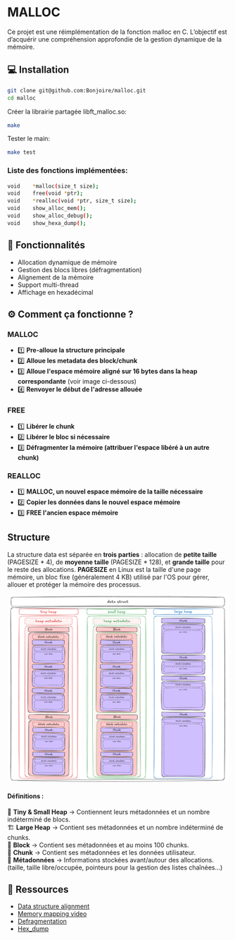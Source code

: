 # MALLOC
Ce projet est une réimplémentation de la fonction malloc en C. L’objectif est d’acquérir une compréhension approfondie de la gestion dynamique de la mémoire.

## 💻 Installation

```sh
git clone git@github.com:Bonjoire/malloc.git
cd malloc
```

Créer la librairie partagée libft_malloc.so:
```sh
make
```

Tester le main:
```sh
make test
```

### Liste des fonctions implémentées:

```sh
void	*malloc(size_t size);
void	free(void *ptr);
void	*realloc(void *ptr, size_t size);
void	show_alloc_mem();
void	show_alloc_debug();
void    show_hexa_dump();
```

## 📝 Fonctionnalités

- Allocation dynamique de mémoire
- Gestion des blocs libres (défragmentation)
- Alignement de la mémoire
- Support multi-thread
- Affichage en hexadécimal

## ⚙️ Comment ça fonctionne ?

### MALLOC

- 1️⃣ **Pre-alloue la structure principale**  
- 2️⃣ **Alloue les metadata des block/chunk**  
- 3️⃣ **Alloue l'espace mémoire aligné sur 16 bytes dans la heap correspondante** (voir image ci-dessous)  
- 4️⃣ **Renvoyer le début de l'adresse allouée**

### FREE

- 1️⃣ **Libérer le chunk**  
- 2️⃣ **Libérer le bloc si nécessaire**  
- 3️⃣ **Défragmenter la mémoire (attribuer l'espace libéré à un autre chunk)**

### REALLOC

- 1️⃣ **MALLOC, un nouvel espace mémoire de la taille nécessaire**  
- 2️⃣ **Copier les données dans le nouvel espace mémoire**  
- 3️⃣ **FREE l'ancien espace mémoire**

## Structure

La structure data est séparée en **trois parties** : allocation de **petite taille** (PAGESIZE * 4), de **moyenne taille** (PAGESIZE * 128), et **grande taille** pour le reste des allocations. **PAGESIZE** en Linux est la taille d'une page mémoire, un bloc fixe (généralement 4 KB) utilisé par l'OS pour gérer, allouer et protéger la mémoire des processus.  
  
![Structure data](img/data_struct.png)  

#### Définitions :

🎩 **Tiny & Small Heap** → Contiennent leurs métadonnées et un nombre indéterminé de blocs.  
🏗️ **Large Heap** → Contient ses métadonnées et un nombre indéterminé de chunks.  
🧱 **Block** → Contient ses métadonnées et au moins 100 chunks.  
🍫 **Chunk** → Contient ses métadonnées et les données utilisateur.  
📑 **Métadonnées** → Informations stockées avant/autour des allocations. (taille, taille libre/occupée, pointeurs pour la gestion des listes chaînées...)  

## 🔗 Ressources

- [Data structure alignment](https://en.wikipedia.org/wiki/Data_structure_alignment)
- [Memory mapping video](https://www.youtube.com/watch?v=8hVLcyBkSXY)
- [Defragmentation](https://en.wikipedia.org/wiki/Defragmentation)
- [Hex_dump](https://en.wikipedia.org/wiki/Hex_dump)
